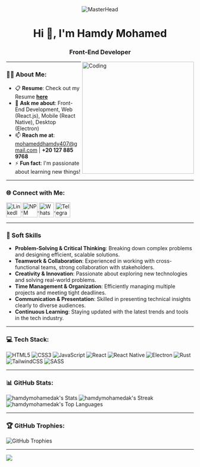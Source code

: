 <div align="center">
  <img src="https://media.giphy.com/media/25UxpWoNBu8nOtURm9/giphy.gif?cid=ecf05e475dqhfwv3aoyghmu8zfyvq13oru31o1vmpls56fjt&ep=v1_gifs_search&rid=giphy.gif&ct=g" alt="MasterHead">
</div>

<h1 align="center">Hi 👋, I'm Hamdy Mohamed</h1>
<h3 align="center">Front-End Developer</h3>

<img align="right" alt="Coding" width="300" src="https://media.giphy.com/media/v1.Y2lkPTc5MGI3NjExZDVjenFlNGJqNTkwdWZ3ZzhrZGZyNWlqbWNpOHR6aTZweTV5NHhoMSZlcD12MV9naWZzX3NlYXJjaCZjdD1n/2IudUHdI075HL02Pkk/giphy.gif" />

---

### 👨‍💻 About Me:
- 📋 **Resume**: Check out my Resume [**here**](https://drive.google.com/file/d/1ba9at-NJH7rqfe_gp0-2nT9eqViH21JR/view?usp=sharing)
- 💬 **Ask me about**: Front-End Development, Web (React.js), Mobile (React Native), Desktop (Electron)
- 📫 **Reach me at**: [mohameddhamdy407@gmail.com](mailto:mohameddhamdy407@gmail.com) | **+20 127 885 9768**
- ⚡ **Fun fact**: I'm passionate about learning new things!

---

### 🌐 Connect with Me:
<p align="left">
  <a href="https://www.linkedin.com/in/hamdy-askander-b67b32246/" target="_blank">
    <img align="center" src="https://raw.githubusercontent.com/rahuldkjain/github-profile-readme-generator/master/src/images/icons/Social/linked-in-alt.svg" alt="LinkedIn" height="40" width="40" />
  </a>
  <a href="https://www.npmjs.com/~hamdymohamedak" target="_blank">
  <img align="center" src="https://images.app.goo.gl/2xHnDZkKntCbmsHWA" alt="NPM" height="40" width="40" />
</a>

  <a href="https://wa.me/+201278859768" target="_blank">
    <img align="center" src="https://upload.wikimedia.org/wikipedia/commons/6/6b/WhatsApp.svg" alt="WhatsApp" height="40" width="40" />
  </a>
  <a href="https://t.me/+201278859768" target="_blank">
    <img align="center" src="https://upload.wikimedia.org/wikipedia/commons/8/82/Telegram_logo.svg" alt="Telegram" height="40" width="40" />
  </a>
</p>

---

### 🌟 Soft Skills
- **Problem-Solving & Critical Thinking**: Breaking down complex problems and designing efficient, scalable solutions.
- **Teamwork & Collaboration**: Experienced in working with cross-functional teams, strong collaboration with stakeholders.
- **Creativity & Innovation**: Passionate about exploring new technologies and solving real-world problems.
- **Time Management & Organization**: Efficiently managing multiple projects and meeting tight deadlines.
- **Communication & Presentation**: Skilled in presenting technical insights clearly to diverse audiences.
- **Continuous Learning**: Staying updated with the latest trends and tools in the tech industry.

---

### 💻 Tech Stack:
![HTML5](https://img.shields.io/badge/html5-%23E34F26.svg?style=for-the-badge&logo=html5&logoColor=white) 
![CSS3](https://img.shields.io/badge/css3-%231572B6.svg?style=for-the-badge&logo=css3&logoColor=white) 
![JavaScript](https://img.shields.io/badge/javascript-%23323330.svg?style=for-the-badge&logo=javascript&logoColor=%23F7DF1E) 
![React](https://img.shields.io/badge/react-%2320232a.svg?style=for-the-badge&logo=react&logoColor=%2361DAFB) 
![React Native](https://img.shields.io/badge/react_native-%2320232a.svg?style=for-the-badge&logo=react&logoColor=%2361DAFB) 
![Electron](https://img.shields.io/badge/Electron-191970?style=for-the-badge&logo=Electron&logoColor=white) 
![Rust](https://img.shields.io/badge/rust-%23000000.svg?style=for-the-badge&logo=rust&logoColor=white) 
![TailwindCSS](https://img.shields.io/badge/tailwindcss-%2338B2AC.svg?style=for-the-badge&logo=tailwind-css&logoColor=white) 
![SASS](https://img.shields.io/badge/SASS-hotpink.svg?style=for-the-badge&logo=SASS&logoColor=white) 

---

### 📊 GitHub Stats:
![hamdymohamedak's Stats](https://github-readme-stats.vercel.app/api?username=hamdymohamedak&theme=cobalt&show_icons=true&hide_border=true&count_private=true)
![hamdymohamedak's Streak](https://github-readme-streak-stats.herokuapp.com/?user=hamdymohamedak&theme=cobalt&hide_border=true)
![hamdymohamedak's Top Languages](https://github-readme-stats.vercel.app/api/top-langs/?username=hamdymohamedak&theme=cobalt&show_icons=true&hide_border=true&layout=compact)

---

### 🏆 GitHub Trophies:
![GitHub Trophies](https://github-profile-trophy.vercel.app/?username=hamdymohamedak&theme=radical&no-frame=false&no-bg=false&margin-w=4)

---

[![](https://visitcount.itsvg.in/api?id=hamdymohamedak&label=Profile%20Views&color=1&pretty=true)](https://visitcount.itsvg.in)
